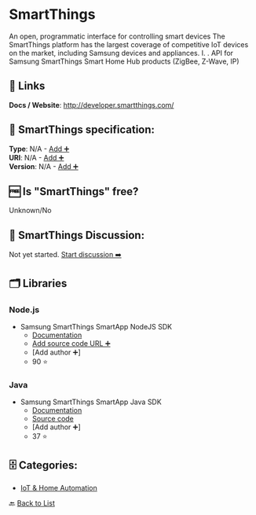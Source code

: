 # SmartThings
An open, programmatic interface for controlling smart devices The SmartThings platform has the largest coverage of competitive IoT devices on the market, including Samsung devices and appliances. I. . API for Samsung SmartThings Smart Home Hub products (ZigBee, Z-Wave, IP)

##  🔗 Links
**Docs / Website**: http://developer.smartthings.com/

## 🧬 SmartThings specification:
**Type**: N/A - [Add ➕](https://github.com/apis-list/apis-list/edit/main/apis-list.yaml)  
**URI**: N/A - [Add ➕](https://github.com/apis-list/apis-list/edit/main/apis-list.yaml)  
**Version**: N/A - [Add ➕](https://github.com/apis-list/apis-list/edit/main/apis-list.yaml)

## 🆓 Is "SmartThings" free?
 Unknown/No 

## 💬 SmartThings Discussion:
Not yet started. [Start discussion ➡️](https://github.com/apis-list/apis-list/discussions/new)

## 🗂️ Libraries
### Node.js
- Samsung SmartThings SmartApp NodeJS SDK
    - [Documentation](https://github.com/SmartThingsCommunity/smartapp-sdk-nodejs)
    - [Add source code URL ➕]()
    - [Add author ➕]
    - 90 ⭐

### Java
- Samsung SmartThings SmartApp Java SDK
    - [Documentation](https://github.com/SmartThingsCommunity/smartapp-sdk-java)
    - [Source code](https://search.maven.org/search?q&#x3D;g%3A%22com.smartthings.sdk%22)
    - [Add author ➕]
    - 37 ⭐


## 🗄️ Categories:
- [IoT & Home Automation](https://github.com/apis-list/apis-list#iot--home-automation-)

🔙  [Back to List](https://github.com/apis-list/apis-list)
